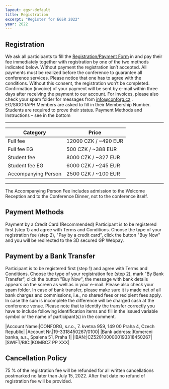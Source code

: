 ```yaml
---
layout: egsr-default
title: Registration
excerpt: "Register for EGSR 2022"
year: 2022
---
```


## Registration

We ask all participants to fill the <a href="http://www.conforg.cz/en/event/?event_id=20" target="_blank">Registration/Payment Form</a> in and pay their fee immediately together with registration by one of the two methods indicated below. Without payment the registration isn’t accepted. All payments must be realized before the conference to guarantee all conference services. Please notice that one has to agree with the conditions. Without this consent, the registration won’t be completed.  Confirmation (invoice) of your payment will be sent by e-mail within three days after receiving the payment to our account. For invoices, please also check your spam folder for messages from info@conforg.cz . EG/SIGGRAPH Members are asked to fill in their Membership Number. Students are required to prove their status.  Payment Methods and Instructions  – see in the bottom


---

|Category          |Price                     |
|------------------|--------------------------|
|Full fee		   |12000 CZK / ~490 EUR      |
|Full fee EG       |500 CZK / ~388 EUR        |
|Student fee       |8000 CZK / ~327 EUR       |
|Student fee EG    |6000 CZK / ~245 EUR       |
|Accompanying Person|2500 CZK / ~100 EUR      |

---
The Accompanying Person Fee includes admission to the Welcome Reception and to the Conference Dinner, not to the conference itself. 

## Payment Methods

Payment by a Credit Card (Recommended)
Participant is to be registered first (step 1) and agree with Terms and Conditions. Choose the type of your registration fee (step 2), "Pay by a credit card", click the button "Buy Now" and you will be redirected to the 3D secured GP Webpay. 



## Payment by a Bank Transfer 

Participant is to be registered first (step 1) and agree with Terms and Conditions. Choose the type of your registration fee (step 2), mark "By Bank Transfer", click the button "Buy Now", the message with bank details appears on the screen as well as in your e-mail. Please also check your spam folder. 
In case of bank transfer, please make sure it is made net of all bank charges and commissions, i.e., no shared fees or recipient fees apply. In case the sum is incomplete the difference will be charged cash at the conference venue. Please note that to identify the transfer correctly you have to include following identification items and fill in the issued variable symbol or the name of participant(s) in the comment. 

|Account Name:|CONFORG, s.r.o., 7. kvetna 959, 149 00 Praha 4, Czech Republic|
|Account Nr.|19-3318450267/0100|
|Bank address:|Komercni banka, a.s., Spalena 51, Praha 1|
|IBAN:|CZ5201000000193318450267|
|SWIFT/BIC:|KOMBCZ PP XXX|


## Cancellation Policy

75 % of the registration fee will be refunded for all written cancellations postmarked no later than July 15, 2022. After that date no refund of registration fee will be provided. 
